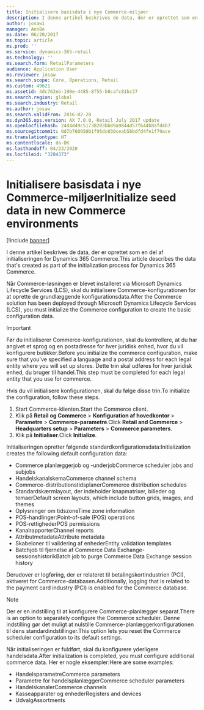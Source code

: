 ```yaml
---
title: Initialisere basisdata i nye Commerce-miljøer
description: I denne artikel beskrives de data, der er oprettet som en del af initialiseringen for Dynamics 365 Commerce.
author: josaw1
manager: AnnBe
ms.date: 06/20/2017
ms.topic: article
ms.prod: ''
ms.service: dynamics-365-retail
ms.technology: ''
ms.search.form: RetailParameters
audience: Application User
ms.reviewer: josaw
ms.search.scope: Core, Operations, Retail
ms.custom: 49621
ms.assetid: 4dc762eb-190e-4485-8f55-b0cafc81bc37
ms.search.region: global
ms.search.industry: Retail
ms.author: josaw
ms.search.validFrom: 2016-02-28
ms.dyn365.ops.version: AX 7.0.0, Retail July 2017 update
ms.openlocfilehash: 24d4d49c51738203bb89a9844d57f644b8afd4b7
ms.sourcegitcommit: 0d7b700950b1f95dc030ceab5bbdfd4fe1f79ace
ms.translationtype: HT
ms.contentlocale: da-DK
ms.lasthandoff: 04/23/2020
ms.locfileid: "3284373"
---
```

# <a name="initialize-seed-data-in-new-commerce-environments"></a><span data-ttu-id="5f70c-103">Initialisere basisdata i nye Commerce-miljøer</span><span class="sxs-lookup"><span data-stu-id="5f70c-103">Initialize seed data in new Commerce environments</span></span>

[!include [banner](includes/banner.md)]

<span data-ttu-id="5f70c-104">I denne artikel beskrives de data, der er oprettet som en del af initialiseringen for Dynamics 365 Commerce.</span><span class="sxs-lookup"><span data-stu-id="5f70c-104">This article describes the data that's created as part of the initialization process for Dynamics 365 Commerce.</span></span>

<span data-ttu-id="5f70c-105">Når Commerce-løsningen er blevet installeret via Microsoft Dynamics Lifecycle Services (LCS), skal du initialisere Commerce-konfigurationen for at oprette de grundlæggende konfigurationsdata.</span><span class="sxs-lookup"><span data-stu-id="5f70c-105">After the Commerce solution has been deployed through Microsoft Dynamics Lifecycle Services (LCS), you must initialize the Commerce configuration to create the basic configuration data.</span></span>

> [!IMPORTANT]
> <span data-ttu-id="5f70c-106">Før du initialiserer Commerce-konfigurationen, skal du kontrollere, at du har angivet et sprog og en postadresse for hver juridisk enhed, hvor du vil konfigurere butikker.</span><span class="sxs-lookup"><span data-stu-id="5f70c-106">Before you initialize the commerce configuration, make sure that you've specified a language and a postal address for each legal entity where you will set up stores.</span></span> <span data-ttu-id="5f70c-107">Dette trin skal udføres for hver juridisk enhed, du bruger til handel.</span><span class="sxs-lookup"><span data-stu-id="5f70c-107">This step must be completed for each legal entity that you use for commerce.</span></span>

<span data-ttu-id="5f70c-108">Hvis du vil initialisere konfigurationen, skal du følge disse trin.</span><span class="sxs-lookup"><span data-stu-id="5f70c-108">To initialize the configuration, follow these steps.</span></span>

1. <span data-ttu-id="5f70c-109">Start Commerce-klienten.</span><span class="sxs-lookup"><span data-stu-id="5f70c-109">Start the Commerce client.</span></span>
2. <span data-ttu-id="5f70c-110">Klik på **Retail og Commerce** &gt; **Konfiguration af hovedkontor** &gt; **Parametre** &gt; **Commerce-parametre**.</span><span class="sxs-lookup"><span data-stu-id="5f70c-110">Click **Retail and Commerce** &gt; **Headquarters setup** &gt; **Parameters** &gt; **Commerce parameters**.</span></span>
3. <span data-ttu-id="5f70c-111">Klik på **Initialiser**.</span><span class="sxs-lookup"><span data-stu-id="5f70c-111">Click **Initialize**.</span></span>

<span data-ttu-id="5f70c-112">Initialiseringen opretter følgende standardkonfigurationsdata:</span><span class="sxs-lookup"><span data-stu-id="5f70c-112">Initialization creates the following default configuration data:</span></span>

- <span data-ttu-id="5f70c-113">Commerce planlæggerjob og -underjob</span><span class="sxs-lookup"><span data-stu-id="5f70c-113">Commerce scheduler jobs and subjobs</span></span>
- <span data-ttu-id="5f70c-114">Handelskanalskema</span><span class="sxs-lookup"><span data-stu-id="5f70c-114">Commerce channel schema</span></span>
- <span data-ttu-id="5f70c-115">Commerce-distributionstidsplaner</span><span class="sxs-lookup"><span data-stu-id="5f70c-115">Commerce distribution schedules</span></span>
- <span data-ttu-id="5f70c-116">Standardskærmlayout, der indeholder knapmatrixer, billeder og temaer</span><span class="sxs-lookup"><span data-stu-id="5f70c-116">Default screen layouts, which include button grids, images, and themes</span></span>
- <span data-ttu-id="5f70c-117">Oplysninger om tidszone</span><span class="sxs-lookup"><span data-stu-id="5f70c-117">Time zone information</span></span>
- <span data-ttu-id="5f70c-118">POS-handlinger:</span><span class="sxs-lookup"><span data-stu-id="5f70c-118">Point-of-sale (POS) operations</span></span>
- <span data-ttu-id="5f70c-119">POS-rettigheder</span><span class="sxs-lookup"><span data-stu-id="5f70c-119">POS permissions</span></span>
- <span data-ttu-id="5f70c-120">Kanalrapporter</span><span class="sxs-lookup"><span data-stu-id="5f70c-120">Channel reports</span></span>
- <span data-ttu-id="5f70c-121">Attributmetadata</span><span class="sxs-lookup"><span data-stu-id="5f70c-121">Attribute metadata</span></span>
- <span data-ttu-id="5f70c-122">Skabeloner til validering af enheder</span><span class="sxs-lookup"><span data-stu-id="5f70c-122">Entity validation templates</span></span>
- <span data-ttu-id="5f70c-123">Batchjob til fjernelse af Commerce Data Exchange-sessionshistorik</span><span class="sxs-lookup"><span data-stu-id="5f70c-123">Batch job to purge Commerce Data Exchange session history</span></span>

<span data-ttu-id="5f70c-124">Derudover er logføring, der er relateret til betalingskortindustrien (PCI), aktiveret for Commerce-databasen.</span><span class="sxs-lookup"><span data-stu-id="5f70c-124">Additionally, logging that is related to the payment card industry (PCI) is enabled for the Commerce database.</span></span>

> [!NOTE]
> <span data-ttu-id="5f70c-125">Der er en indstilling til at konfigurere Commerce-planlægger separat.</span><span class="sxs-lookup"><span data-stu-id="5f70c-125">There is an option to separately configure the Commerce scheduler.</span></span> <span data-ttu-id="5f70c-126">Denne indstilling gør det muligt at nulstille Commerce-planlæggerkonfigurationen til dens standardindstillinger.</span><span class="sxs-lookup"><span data-stu-id="5f70c-126">This option lets you reset the Commerce scheduler configuration to its default settings.</span></span>

<span data-ttu-id="5f70c-127">Når initialiseringen er fuldført, skal du konfigurere yderligere handelsdata.</span><span class="sxs-lookup"><span data-stu-id="5f70c-127">After initialization is completed, you must configure additional commerce data.</span></span> <span data-ttu-id="5f70c-128">Her er nogle eksempler:</span><span class="sxs-lookup"><span data-stu-id="5f70c-128">Here are some examples:</span></span>

- <span data-ttu-id="5f70c-129">Handelsparametre</span><span class="sxs-lookup"><span data-stu-id="5f70c-129">Commerce parameters</span></span>
- <span data-ttu-id="5f70c-130">Parametre for handelsplanlægger</span><span class="sxs-lookup"><span data-stu-id="5f70c-130">Commerce scheduler parameters</span></span>
- <span data-ttu-id="5f70c-131">Handelskanaler</span><span class="sxs-lookup"><span data-stu-id="5f70c-131">Commerce channels</span></span>
- <span data-ttu-id="5f70c-132">Kasseapparater og enheder</span><span class="sxs-lookup"><span data-stu-id="5f70c-132">Registers and devices</span></span>
- <span data-ttu-id="5f70c-133">Udvalg</span><span class="sxs-lookup"><span data-stu-id="5f70c-133">Assortments</span></span>
